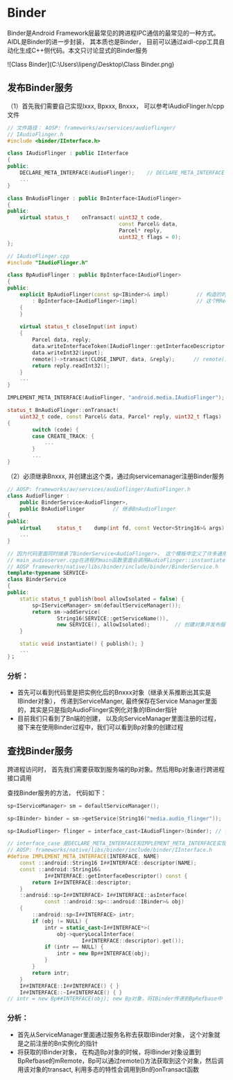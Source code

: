 # Binder

Binder是Android Framework层最常见的跨进程IPC通信的最常见的一种方式。AIDL是Binder的进一步封装， 其本质也是Binder， 目前可以通过aidl-cpp工具自动化生成C++侧代码。本文只讨论显式的Binder服务

![Class Binder](C:\Users\lipeng\Desktop\Class Binder.png)

## 发布Binder服务

（1）首先我们需要自己实现Ixxx, Bpxxx, Bnxxx， 可以参考IAudioFlinger.h/cpp文件

```C++
// 文件路径： AOSP: frameworks/av/services/audioflinger/
// IAudioFlinger.h
#include <binder/IInterface.h>

class IAudioFlinger : public IInterface
{
public:
    DECLARE_META_INTERFACE(AudioFlinger);    // DECLARE_META_INTERFACE
    ...
}

class BnAudioFlinger : public BnInterface<IAudioFlinger>
{
public:
    virtual status_t    onTransact( uint32_t code,
                                    const Parcel& data,
                                    Parcel* reply,
                                    uint32_t flags = 0);
};

// IAudioFlinger.cpp
#include "IAudioFlinger.h"

class BpAudioFlinger : public BpInterface<IAudioFlinger>
{
public:
    explicit BpAudioFlinger(const sp<IBinder>& impl)         // 构造的时候impl参数， 就是mRemote
        : BpInterface<IAudioFlinger>(impl)                   // 这个MRemote其实是Bnxxx的实例的指针
    {
    }
    
    virtual status_t closeInput(int input)
    {
        Parcel data, reply;
        data.writeInterfaceToken(IAudioFlinger::getInterfaceDescriptor());
        data.writeInt32(input);
        remote()->transact(CLOSE_INPUT, data, &reply);      // remote()返回值是mRemote, 可以调用到Bn端
        return reply.readInt32();
    }
    ... 
}

IMPLEMENT_META_INTERFACE(AudioFlinger, "android.media.IAudioFlinger");  //IMPLEMENT_META_INTERFACE

status_t BnAudioFlinger::onTransact(
    uint32_t code, const Parcel& data, Parcel* reply, uint32_t flags)
{
        switch (code) {
        case CREATE_TRACK: {
        	...
        }
        ...
}


```

（2）必须继承Bnxxx, 并创建出这个类，通过向servicemanager注册Binder服务

```C++
// AOSP: frameworks/av/services/audioflinger/AudioFlinger.h
class AudioFlinger :
    public BinderService<AudioFlinger>,
    public BnAudioFlinger         // 继承BnAudioFlinger
{
public:
    virtual     status_t    dump(int fd, const Vector<String16>& args);
    ...
}

// 因为代码里面同时继承了BinderService<AudioFlinger>， 这个模板中定义了许多通用的方法， public/instantiate等
// main_audioserver.cpp在进程的main函数里面会调用AudioFlinger::instantiate();这样会发布服务
// AOSP frameworks/native/libs/binder/include/binder/BinderService.h
template<typename SERVICE>
class BinderService
{
public:
    static status_t publish(bool allowIsolated = false) {
        sp<IServiceManager> sm(defaultServiceManager());
        return sm->addService(
                String16(SERVICE::getServiceName()),
                new SERVICE(), allowIsolated);        // 创建对象并发布服务
    }

    static void instantiate() { publish(); }
	...
}；
```

### 分析：

- 首先可以看到代码里是把实例化后的Bnxxx对象（继承关系推断出其实是IBinder对象）， 传递到ServiceManger, 最终保存在Service Manager里面的，其实是只是指向AudioFlinger实例化对象的IBinder指针
- 目前我们只看到了Bn端的创建， 以及向ServiceManager里面注册的过程， 接下来在使用Binder过程中，我们可以看到Bp对象的创建过程

## 查找Binder服务 

跨进程访问时， 首先我们需要获取到服务端的Bp对象。然后用Bp对象进行跨进程接口调用

查找Binder服务的方法， 代码如下：

```c++
sp<IServiceManager> sm = defaultServiceManager();

sp<IBinder> binder = sm->getService(String16("media.audio_flinger"));  // 从ServiceManager获取到IBinder对象

sp<IAudioFlinger> flinger = interface_cast<IAudioFlinger>(binder); // 该过程中会转换生成Bp对象

// interface_case 是DECLARE_META_INTERFACE和IMPLEMENT_META_INTERFACE实现的方法
// AOSP: frameworks/native/libs/binder/include/binder/IInterface.h
#define IMPLEMENT_META_INTERFACE(INTERFACE, NAME)                       \
    const ::android::String16 I##INTERFACE::descriptor(NAME);           \
    const ::android::String16&                                          \
            I##INTERFACE::getInterfaceDescriptor() const {              \
        return I##INTERFACE::descriptor;                                \
    }                                                                   \
    ::android::sp<I##INTERFACE> I##INTERFACE::asInterface(              \
            const ::android::sp<::android::IBinder>& obj)               \
    {                                                                   \
        ::android::sp<I##INTERFACE> intr;                               \
        if (obj != NULL) {                                              \
            intr = static_cast<I##INTERFACE*>(                          \
                obj->queryLocalInterface(                               \
                        I##INTERFACE::descriptor).get());               \
            if (intr == NULL) {                                         \
                intr = new Bp##INTERFACE(obj);                          \
            }                                                           \
        }                                                               \
        return intr;                                                    \
    }                                                                   \
    I##INTERFACE::I##INTERFACE() { }                                    \
    I##INTERFACE::~I##INTERFACE() { }                                   \
// intr = new Bp##INTERFACE(obj); new Bp对象，将IBinder传递到BpRefbase中
```

### 分析：

- 首先从ServiceManager里面通过服务名称去获取IBinder对象， 这个对象就是之前注册的Bn实例化的指针
- 将获取的IBinder对象， 在构造Bp对象的时候，将IBinder对象设置到BpRefbase的mRemote，Bp可以通过remote()方法获取到这个对象，然后调用该对象的transact, 利用多态的特性会调用到Bn的onTransact函数

